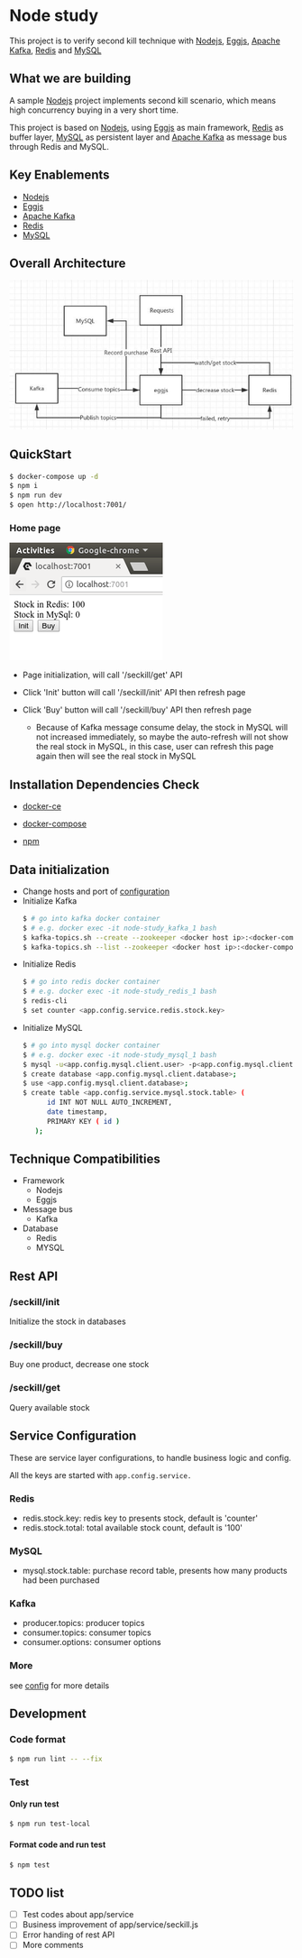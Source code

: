 # Node study
This project is to verify second kill technique with [Nodejs](https://nodejs.org/), [Eggjs](https://eggjs.org/), [Apache Kafka](https://kafka.apache.org/), [Redis](https://redis.io/) and [MySQL](https://www.mysql.com/)

## What we are building
A sample [Nodejs](https://nodejs.org/) project implements second kill scenario, which means high concurrency buying in a very short time. 

This project is based on [Nodejs](https://nodejs.org/), using [Eggjs](https://eggjs.org/) as main framework, [Redis](https://redis.io/) as buffer layer, [MySQL](https://www.mysql.com/) as persistent layer and [Apache Kafka](https://kafka.apache.org/) as message bus through Redis and MySQL.

## Key Enablements 

* [Nodejs](https://nodejs.org/)
* [Eggjs](https://eggjs.org/)
* [Apache Kafka](https://kafka.apache.org/)
* [Redis](https://redis.io/)
* [MySQL](https://www.mysql.com/)

## Overall Architecture

![image](./docs/img/Overall-architecture.jpg)

## QuickStart
```bash
$ docker-compose up -d
$ npm i
$ npm run dev
$ open http://localhost:7001/
```
### Home page
![image](./docs/img/homepage.png)

* Page initialization, will call '/seckill/get' API

* Click 'Init' button will call '/seckill/init' API then refresh page

* Click 'Buy' button will call '/seckill/buy' API then refresh page
    * Because of Kafka message consume delay, the stock in MySQL will not increased immediately, so maybe the auto-refresh will not show the real stock in MySQL, in this case, user can refresh this page again then will see the real stock in MySQL 

## Installation Dependencies Check

* [docker-ce](https://www.docker.com/community-edition#/download)

* [docker-compose](https://docs.docker.com/compose/install/)

* [npm](https://www.npmjs.com/)

## Data initialization
* Change hosts and port of [configuration](https://github.com/terrencewei/node-study/blob/2-egg/config/config.default.js)
* Initialize Kafka
    ```bash
    $ # go into kafka docker container
    $ # e.g. docker exec -it node-study_kafka_1 bash
    $ kafka-topics.sh --create --zookeeper <docker host ip>:<docker-compose.yml.services.zookeeper.ports> --replication-factor 1 --partitions 1 --topic <app.config.service.producer.topics[0].topic>
    $ kafka-topics.sh --list --zookeeper <docker host ip>:<docker-compose.yml.services.zookeeper.ports>
    ```
* Initialize Redis
    ```bash
    $ # go into redis docker container
    $ # e.g. docker exec -it node-study_redis_1 bash
    $ redis-cli
    $ set counter <app.config.service.redis.stock.key>
    ```
 * Initialize MySQL
     ```bash
     $ # go into mysql docker container
     $ # e.g. docker exec -it node-study_mysql_1 bash
     $ mysql -u<app.config.mysql.client.user> -p<app.config.mysql.client.password>;
     $ create database <app.config.mysql.client.database>;
     $ use <app.config.mysql.client.database>;
     $ create table <app.config.service.mysql.stock.table> (
           id INT NOT NULL AUTO_INCREMENT,
           date timestamp,
           PRIMARY KEY ( id )
        );
     ```

## Technique Compatibilities

* Framework
    * Nodejs
    * Eggjs
* Message bus
    * Kafka
* Database
    * Redis
    * MYSQL

## Rest API

### /seckill/init
Initialize the stock in databases

### /seckill/buy
Buy one product, decrease one stock

### /seckill/get
Query available stock

## Service Configuration

These are service layer configurations, to handle business logic and config.

All the keys are started with `app.config.service.`

### Redis

* redis.stock.key: redis key to presents stock, default is 'counter'
* redis.stock.total: total available stock count, default is '100'

### MySQL

* mysql.stock.table: purchase record table, presents how many products had been purchased 

### Kafka
* producer.topics: producer topics
* consumer.topics: consumer topics
* consumer.options: consumer options

### More
see [config](https://github.com/terrencewei/node-study/blob/2-egg/config/config.default.js) for more details

## Development

### Code format
```bash
$ npm run lint -- --fix
```

### Test

#### Only run test
```bash
$ npm run test-local
```

#### Format code and run test
```bash
$ npm test
```

## TODO list
- [ ] Test codes about app/service
- [ ] Business improvement of app/service/seckill.js
- [ ] Error handing of rest API
- [ ] More comments